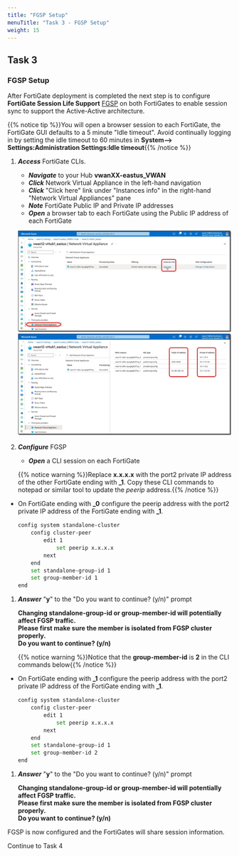 ```yaml
---
title: "FGSP Setup"
menuTitle: "Task 3 - FGSP Setup"
weight: 15
---
```


## Task 3

### FGSP Setup

After FortiGate deployment is completed the next step is to configure **FortiGate Session Life Support** [FGSP](https://docs.fortinet.com/document/fortigate/7.4.4/administration-guide/869218/fgsp-basic-peer-setup) on both FortiGates to enable session sync to support the  Active-Active architecture.

{{% notice tip %}}You will open a browser session to each FortiGate, the FortiGate GUI defaults to a 5 minute "Idle timeout". Avoid continually logging in by setting the idle timeout to 60 minutes in **System--> Settings:Administration Settings:Idle timeout**{{% /notice %}}

1. ***Access*** FortiGate CLIs.

    - ***Navigate*** to your Hub **vwanXX-eastus_VWAN**
    - ***Click*** Network Virtual Appliance in the left-hand navigation
    - ***Click*** "Click here" link under "Instances info" in the right-hand "Network Virtual Appliances" pane
    - ***Note*** FortiGate Public IP and Private IP addresses
    - ***Open*** a browser tab to each FortiGate using the Public IP address of each FortiGate

    ![fgsp1](../images/fgsp1.jpg)
    ![fgsp2](../images/fgsp2.jpg)

1. ***Configure*** FGSP

    - ***Open*** a CLI session on each FortiGate

    {{% notice warning %}}Replace **x.x.x.x** with the port2 private IP address of the other FortiGate ending with **_1**. Copy these CLI commands to notepad or similar tool to update the *peerip* address.{{% /notice %}}

- On FortiGate ending with **_0** configure the peerip address with the port2 private IP address of the FortiGate ending with **_1**.

    ``` bash
    config system standalone-cluster
        config cluster-peer
            edit 1
                set peerip x.x.x.x
            next
        end
        set standalone-group-id 1
        set group-member-id 1
    end
    ```

1. ***Answer*** "**y**" to the "Do you want to continue? (y/n)" prompt

    **Changing standalone-group-id or group-member-id will potentially affect FGSP traffic.**</br>
    **Please first make sure the member is isolated from FGSP cluster properly.**</br>
    **Do you want to continue? (y/n)**</br>

    {{% notice warning %}}Notice that the **group-member-id** is **2** in the CLI commands below{{% /notice %}}

- On FortiGate ending with **_1** configure the peerip address with the port2 private IP address of the FortiGate ending with **_1**.

    ``` bash
    config system standalone-cluster
        config cluster-peer
            edit 1
                set peerip x.x.x.x
            next
        end
        set standalone-group-id 1
        set group-member-id 2
    end
    ```

1. ***Answer*** "**y**" to the "Do you want to continue? (y/n)" prompt

    **Changing standalone-group-id or group-member-id will potentially affect FGSP traffic.**</br>
    **Please first make sure the member is isolated from FGSP cluster properly.**</br>
    **Do you want to continue? (y/n)**</br>

FGSP is now configured and the FortiGates will share session information.

Continue to Task 4
